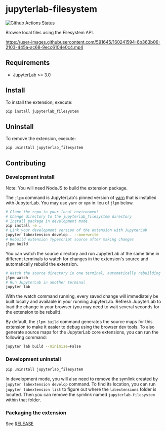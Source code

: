 # jupyterlab-filesystem

[![Github Actions Status](https://github.com/jupyterlab-contrib/jupyterlab-filesystem/workflows/Build/badge.svg)](https://github.com/jupyterlab-contrib/jupyterlab-filesystem/actions/workflows/build.yml)

Browse local files using the Filesystem API.

https://user-images.githubusercontent.com/591645/160241594-6b363b06-2103-445a-ac68-9ecc6104e0c4.mp4

## Requirements

* JupyterLab >= 3.0

## Install

To install the extension, execute:

```bash
pip install jupyterlab_filesystem
```

## Uninstall

To remove the extension, execute:

```bash
pip uninstall jupyterlab_filesystem
```


## Contributing

### Development install

Note: You will need NodeJS to build the extension package.

The `jlpm` command is JupyterLab's pinned version of
[yarn](https://yarnpkg.com/) that is installed with JupyterLab. You may use
`yarn` or `npm` in lieu of `jlpm` below.

```bash
# Clone the repo to your local environment
# Change directory to the jupyterlab_filesystem directory
# Install package in development mode
pip install -e .
# Link your development version of the extension with JupyterLab
jupyter labextension develop . --overwrite
# Rebuild extension Typescript source after making changes
jlpm build
```

You can watch the source directory and run JupyterLab at the same time in different terminals to watch for changes in the extension's source and automatically rebuild the extension.

```bash
# Watch the source directory in one terminal, automatically rebuilding when needed
jlpm watch
# Run JupyterLab in another terminal
jupyter lab
```

With the watch command running, every saved change will immediately be built locally and available in your running JupyterLab. Refresh JupyterLab to load the change in your browser (you may need to wait several seconds for the extension to be rebuilt).

By default, the `jlpm build` command generates the source maps for this extension to make it easier to debug using the browser dev tools. To also generate source maps for the JupyterLab core extensions, you can run the following command:

```bash
jupyter lab build --minimize=False
```

### Development uninstall

```bash
pip uninstall jupyterlab_filesystem
```

In development mode, you will also need to remove the symlink created by `jupyter labextension develop`
command. To find its location, you can run `jupyter labextension list` to figure out where the `labextensions`
folder is located. Then you can remove the symlink named `jupyterlab-filesystem` within that folder.

### Packaging the extension

See [RELEASE](RELEASE.md)

